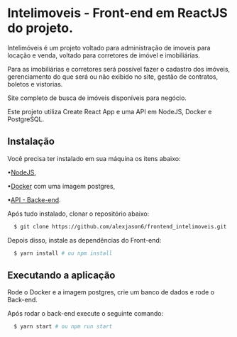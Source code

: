 # Intelimoveis  - Front-end em ReactJS do projeto.
Intelimóveis é um projeto voltado para administração de imoveis para locação e venda, voltado para corretores de imóvel e imobiliárias.

Para as imobiliárias e corretores será possível fazer o cadastro dos imóveis, gerenciamento do que será ou não exibido no site, gestão de contratos, boletos e vistorias.

Site completo de busca de imóveis disponíveis para negócio.

Este projeto utiliza Create React App e uma API em NodeJS, Docker e PostgreSQL.

## Instalação

Você precisa ter instalado em sua máquina os itens abaixo:

•[NodeJS](https://nodejs.org),

•[Docker](https://www.docker.com) com uma imagem postgres,

•[API - Backe-end](https://github.com/alexjason6/backend-intelimoveis).


Após tudo instalado, clonar o repositório abaixo:
```sh
  $ git clone https://github.com/alexjason6/frontend_intelimoveis.git
```

Depois disso, instale as dependências do Front-end:
```sh
  $ yarn install # ou npm install
```

## Executando a aplicação

Rode o Docker e a imagem postgres, crie um banco de dados e rode o Back-end.

Após rodar o back-end execute o seguinte comando:
```sh
  $ yarn start # ou npm run start
```
